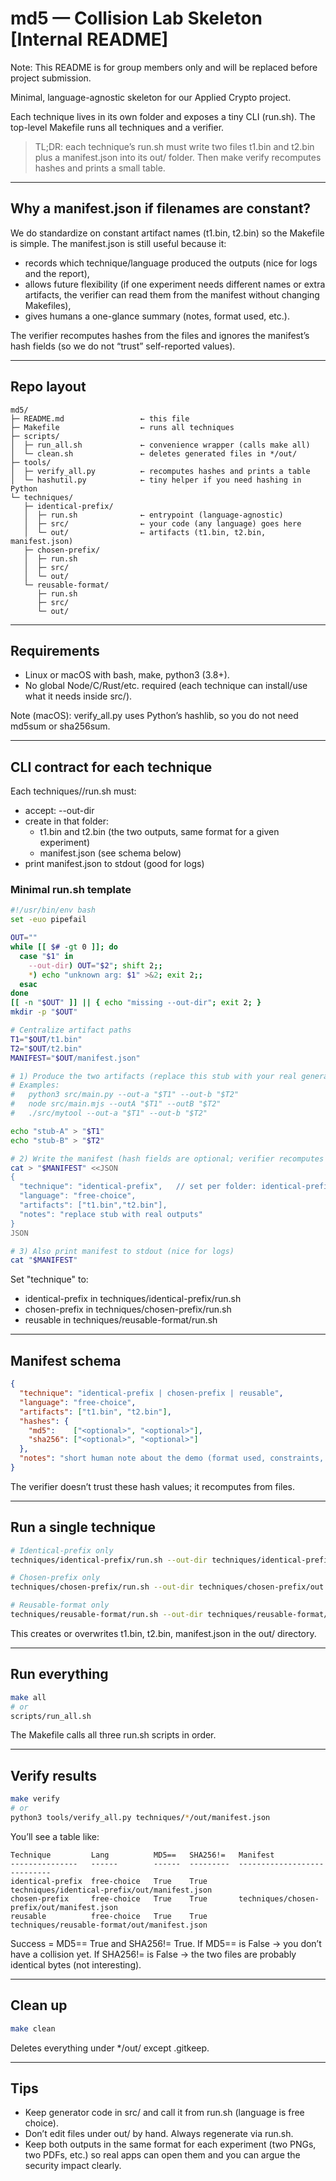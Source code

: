 # md5 — Collision Lab Skeleton [Internal README]

Note: This README is for group members only and will be replaced before project submission.

Minimal, language-agnostic skeleton for our Applied Crypto project.

Each technique lives in its own folder and exposes a tiny CLI (run.sh). The top-level Makefile runs all techniques and a verifier.

> TL;DR: each technique’s run.sh must write two files t1.bin and t2.bin plus a manifest.json into its out/ folder. Then make verify recomputes hashes and prints a small table.

---

## Why a manifest.json if filenames are constant?

We do standardize on constant artifact names (t1.bin, t2.bin) so the Makefile is simple. The manifest.json is still useful because it:
- records which technique/language produced the outputs (nice for logs and the report),
- allows future flexibility (if one experiment needs different names or extra artifacts, the verifier can read them from the manifest without changing Makefiles),
- gives humans a one-glance summary (notes, format used, etc.).

The verifier recomputes hashes from the files and ignores the manifest’s hash fields (so we do not “trust” self-reported values).

---

## Repo layout

```text
md5/
├─ README.md                 ← this file
├─ Makefile                  ← runs all techniques
├─ scripts/
│  ├─ run_all.sh             ← convenience wrapper (calls make all)
│  └─ clean.sh               ← deletes generated files in */out/
├─ tools/
│  ├─ verify_all.py          ← recomputes hashes and prints a table
│  └─ hashutil.py            ← tiny helper if you need hashing in Python
└─ techniques/
   ├─ identical-prefix/
   │  ├─ run.sh              ← entrypoint (language-agnostic)
   │  ├─ src/                ← your code (any language) goes here
   │  └─ out/                ← artifacts (t1.bin, t2.bin, manifest.json)
   ├─ chosen-prefix/
   │  ├─ run.sh
   │  ├─ src/
   │  └─ out/
   └─ reusable-format/
      ├─ run.sh
      ├─ src/
      └─ out/
```

---

## Requirements

- Linux or macOS with bash, make, python3 (3.8+).
- No global Node/C/Rust/etc. required (each technique can install/use what it needs inside src/).

Note (macOS): verify_all.py uses Python’s hashlib, so you do not need md5sum or sha256sum.

---

## CLI contract for each technique

Each techniques/<name>/run.sh must:

- accept: --out-dir <path>
- create in that folder:
  - t1.bin and t2.bin (the two outputs, same format for a given experiment)
  - manifest.json (see schema below)
- print manifest.json to stdout (good for logs)

### Minimal run.sh template

```bash
#!/usr/bin/env bash
set -euo pipefail

OUT=""
while [[ $# -gt 0 ]]; do
  case "$1" in
    --out-dir) OUT="$2"; shift 2;;
    *) echo "unknown arg: $1" >&2; exit 2;;
  esac
done
[[ -n "$OUT" ]] || { echo "missing --out-dir"; exit 2; }
mkdir -p "$OUT"

# Centralize artifact paths
T1="$OUT/t1.bin"
T2="$OUT/t2.bin"
MANIFEST="$OUT/manifest.json"

# 1) Produce the two artifacts (replace this stub with your real generator)
# Examples:
#   python3 src/main.py --out-a "$T1" --out-b "$T2"
#   node src/main.mjs --outA "$T1" --outB "$T2"
#   ./src/mytool --out-a "$T1" --out-b "$T2"

echo "stub-A" > "$T1"
echo "stub-B" > "$T2"

# 2) Write the manifest (hash fields are optional; verifier recomputes anyway)
cat > "$MANIFEST" <<JSON
{
  "technique": "identical-prefix",   // set per folder: identical-prefix | chosen-prefix | reusable
  "language": "free-choice",
  "artifacts": ["t1.bin","t2.bin"],
  "notes": "replace stub with real outputs"
}
JSON

# 3) Also print manifest to stdout (nice for logs)
cat "$MANIFEST"
```

Set "technique" to:
- identical-prefix in techniques/identical-prefix/run.sh
- chosen-prefix in techniques/chosen-prefix/run.sh
- reusable in techniques/reusable-format/run.sh

---

## Manifest schema

```json
{
  "technique": "identical-prefix | chosen-prefix | reusable",
  "language": "free-choice",
  "artifacts": ["t1.bin", "t2.bin"],
  "hashes": {
    "md5":    ["<optional>", "<optional>"],
    "sha256": ["<optional>", "<optional>"]
  },
  "notes": "short human note about the demo (format used, constraints, etc.)"
}
```

The verifier doesn’t trust these hash values; it recomputes from files.

---

## Run a single technique

```bash
# Identical-prefix only
techniques/identical-prefix/run.sh --out-dir techniques/identical-prefix/out

# Chosen-prefix only
techniques/chosen-prefix/run.sh --out-dir techniques/chosen-prefix/out

# Reusable-format only
techniques/reusable-format/run.sh --out-dir techniques/reusable-format/out
```

This creates or overwrites t1.bin, t2.bin, manifest.json in the out/ directory.

---

## Run everything

```bash
make all
# or
scripts/run_all.sh
```

The Makefile calls all three run.sh scripts in order.

---

## Verify results

```bash
make verify
# or
python3 tools/verify_all.py techniques/*/out/manifest.json
```

You’ll see a table like:

```text
Technique         Lang          MD5==   SHA256!=   Manifest
---------------   ------        ------  ---------  ----------------------------
identical-prefix  free-choice   True    True       techniques/identical-prefix/out/manifest.json
chosen-prefix     free-choice   True    True       techniques/chosen-prefix/out/manifest.json
reusable          free-choice   True    True       techniques/reusable-format/out/manifest.json
```

Success = MD5== True and SHA256!= True.
If MD5== is False → you don’t have a collision yet.
If SHA256!= is False → the two files are probably identical bytes (not interesting).

---

## Clean up

```bash
make clean
```

Deletes everything under */out/ except .gitkeep.

---

## Tips

- Keep generator code in src/ and call it from run.sh (language is free choice).
- Don’t edit files under out/ by hand. Always regenerate via run.sh.
- Keep both outputs in the same format for each experiment (two PNGs, two PDFs, etc.) so real apps can open them and you can argue the security impact clearly.
